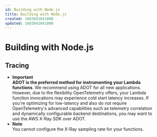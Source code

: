 ```yaml
---
id: Building with Node.js
title: Building with Node.js
created: 1683841041000
updated: 1683841041000
---
```

# Building with Node.js
## Tracing

- **Important**  
**ADOT is the preferred method for instrumenting your Lambda functions**\. We recommend using ADOT for all new applications\. However, due to the flexibility OpenTelemetry offers, your Lambda function invocations may experience cold start latency increases\. If you're optimizing for low\-latency and also do not require OpenTelemetry's advanced capabilities such as telemetry correlation and dynamically configurable backend destinations, you may want to use the AWS X\-Ray SDK over ADOT\.
- **Note**  
You cannot configure the X\-Ray sampling rate for your functions\.

